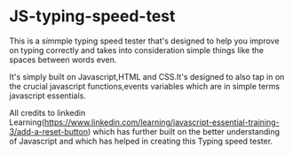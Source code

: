 # JS-typing-speed-test
 This is a simmple typing speed tester that's designed to help you improve on typing correctly and takes into consideration simple things like the spaces between words even.

 It's simply built on Javascript,HTML and CSS.It's designed to also tap in on the crucial javascript functions,events variables which are in simple terms javascript essentials.

 All credits to linkedin Learning(https://www.linkedin.com/learning/javascript-essential-training-3/add-a-reset-button) which has further built on the better understanding of Javascript and which has helped in creating this Typing speed tester.